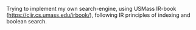 Trying to implement my own search-engine, using USMass IR-book (https://ciir.cs.umass.edu/irbook/),
following IR principles of indexing and boolean search.
